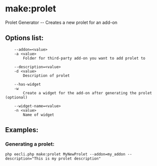 # make:prolet

Prolet Generator -- Creates a new prolet for an add-on

## Options list:

```
    --addon=<value>
    -a <value>
        Folder for third-party add-on you want to add prolet to

    --description=<value>
    -d <value>
        Description of prolet

    --has-widget
    -w
        Create a widget for the add-on after generating the prolet (optional)

    --widget-name=<value>
    -n <value>
        Name of widget

```

## Examples:

### Generating a prolet:

`php eecli.php make:prolet MyNewProlet --addon=my_addon --description="This is my prolet description"`
